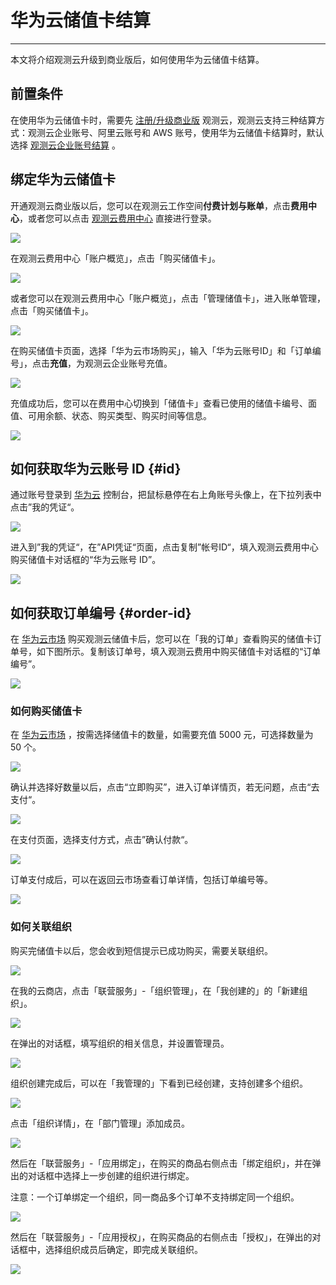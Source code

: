 # 华为云储值卡结算
---

本文将介绍观测云升级到商业版后，如何使用华为云储值卡结算。

## 前置条件

在使用华为云储值卡时，需要先 [注册/升级商业版](../../billing/commercial.md) 观测云，观测云支持三种结算方式：观测云企业账号、阿里云账号和 AWS 账号，使用华为云储值卡结算时，默认选择 [观测云企业账号结算](enterprise-account.md) 。

## 绑定华为云储值卡

开通观测云商业版以后，您可以在观测云工作空间**付费计划与账单**，点击**费用中心**，或者您可以点击 [观测云费用中心](https://boss.guance.com/) 直接进行登录。

![](../img/12.billing_1.png)

在观测云费用中心「账户概览」，点击「购买储值卡」。

![](../img/1.huaweicloud_10.1.png)



或者您可以在观测云费用中心「账户概览」，点击「管理储值卡」，进入账单管理，点击「购买储值卡」。

![](../img/1.huaweicloud_10.3.png)

在购买储值卡页面，选择「华为云市场购买」，输入「华为云账号ID」和「订单编号」，点击**充值**，为观测云企业账号充值。

![](../img/1.huaweicloud_12.png)

充值成功后，您可以在费用中心切换到「储值卡」查看已使用的储值卡编号、面值、可用余额、状态、购买类型、购买时间等信息。

![](../img/1.huaweicloud_10.3.png)



## 如何获取华为云账号 ID {#id}

通过账号登录到 [华为云](https://www.huaweicloud.com) 控制台，把鼠标悬停在右上角账号头像上，在下拉列表中点击”我的凭证“。

![](../img/1.huaweicloud_6.png)

进入到”我的凭证“，在”API凭证“页面，点击复制”帐号ID“，填入观测云费用中心购买储值卡对话框的“华为云账号 ID”。

![](../img/1.huaweicloud_8.png)



## 如何获取订单编号 {#order-id}

在 [华为云市场](https://marketplace.huaweicloud.com/contents/181f3d92-f40b-48d7-8ad5-420df0a682d2)  购买观测云储值卡后，您可以在「我的订单」查看购买的储值卡订单号，如下图所示。复制该订单号，填入观测云费用中购买储值卡对话框的“订单编号”。

![](../img/1.huaweicloud_5.png)



### 如何购买储值卡

在 [华为云市场](https://marketplace.huaweicloud.com/contents/181f3d92-f40b-48d7-8ad5-420df0a682d2)  ，按需选择储值卡的数量，如需要充值 5000 元，可选择数量为 50 个。

![](../img/1.huaweicloud_1.png)



确认并选择好数量以后，点击“立即购买”，进入订单详情页，若无问题，点击“去支付“。

![](../img/1.huaweicloud_2.png)

在支付页面，选择支付方式，点击”确认付款“。

![](../img/1.huaweicloud_3.png)

订单支付成后，可以在返回云市场查看订单详情，包括订单编号等。

![](../img/1.huaweicloud_4.png)

### 如何关联组织

购买完储值卡以后，您会收到短信提示已成功购买，需要关联组织。

![](../img/2.huaweicloud_1.png)

在我的云商店，点击「联营服务」-「组织管理」，在「我创建的」的「新建组织」。

![](../img/2.huaweicloud_2.1.png)



在弹出的对话框，填写组织的相关信息，并设置管理员。

![](../img/2.huaweicloud_3.png)

组织创建完成后，可以在「我管理的」下看到已经创建，支持创建多个组织。

![](../img/2.huaweicloud_4.png)



点击「组织详情」，在「部门管理」添加成员。

![](../img/2.huaweicloud_5.png)



然后在「联营服务」-「应用绑定」，在购买的商品右侧点击「绑定组织」，并在弹出的对话框中选择上一步创建的组织进行绑定。

注意：一个订单绑定一个组织，同一商品多个订单不支持绑定同一个组织。

![](../img/2.huaweicloud_6.png)

然后在「联营服务」-「应用授权」，在购买商品的右侧点击「授权」，在弹出的对话框中，选择组织成员后确定，即完成关联组织。

![](../img/2.huaweicloud_11.png)

